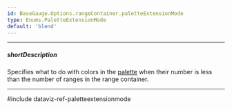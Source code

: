 ```yaml
---
id: BaseGauge.Options.rangeContainer.paletteExtensionMode
type: Enums.PaletteExtensionMode
default: 'blend'
---
```

---
##### shortDescription
Specifies what to do with colors in the [palette](/api-reference/10%20UI%20Components/BaseGauge/1%20Configuration/rangeContainer/palette.md '{basewidgetpath}/Configuration/rangeContainer/#palette') when their number is less than the number of ranges in the range container.

---
#include dataviz-ref-paletteextensionmode